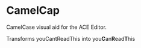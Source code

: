 CamelCap
========

CamelCase visual aid for the ACE Editor.

Transforms youCantReadThis into you<b>C</b>an<b>R</b>ead<b>T</b>his
